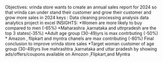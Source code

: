 Objectives:
              vrinda store  wants to create an annual sales  report for 2024  so that vrinda can under stand their customer and grow their customer and grow more sales in 2024
keys :
 Data cleaning
 processing analysis
 data analytics project in excel
INSIGHTS:
                *Women are more likely to buy compared to men (-65%)
                *Maharashra ,karnataka and uttrpradesh are the top 3 states(-35%)
                *Adult age  group (30-49)yrs is max contrbuting (-50%)
                * Amazon , flipkart and myntra chanels are max contributing (-80%)
Final conclusion to improve vrinda store sales
                *Target woman customer of age group (30-49)yrs
live mahrashtra ,karnataka and uttar pradesh by showing ads/offers/coupons available on Amozon ,Flipkart,and Myntra
